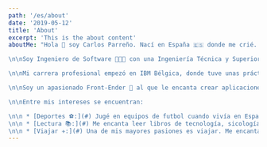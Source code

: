 ```yaml
---
path: '/es/about'
date: '2019-05-12'
title: 'About'
excerpt: 'This is the about content'
aboutMe: "Hola 👋 soy Carlos Parreño. Nací en España 🇪🇸 donde me crié. Desde los 25 años he vivido en Noruega 🇳🇴 , Bélgica 🇧🇪 y actualmente en Irlanda 🇮🇪.

\n\nSoy Ingeniero de Software 👨🏻‍💻 con una Ingeniería Técnica y Superior en Informatica que adquirí en la Universidad de Huelva (España) y la Universidad de Stavanger (Noruega).

\n\nMi carrera profesional empezó en IBM Bélgica, donde tuve unas prácticas de un año. Las cosas fueron bien y acabé en IBM Irlanda, donde está el Campus Tecnológico de Europa 🏰.

\n\nSoy un apasionado Front-Ender 🤟 al que le encanta crear aplicaciones web modernas y rápidas, soy ambicioso en cuanto al aprendizaje, siempre dispuesto a mantenerme al día con los últimos avances. Disfruto trabajando con amantes de la tecnología de los que aprendo mucho y con los que comparto mis conocimientos.

\n\nEntre mis intereses se encuentran:

\n\n * [Deportes ⚽:](#) Jugé en equipos de futbol cuando vivía en España y ahora juego por diversión. También practico Yoga y natación.
\n\n * [Lectura 📚:](#) Me encanta leer libros de tecnología, sicología, negocios, liderazgo, bienestar y crecimiento personal.
\n\n * [Viajar ✈️:](#) Una de mis mayores pasiones es viajar. Me encanta la naturaleza ⛰ y la aventura 🤠. He estado en 6 continentes y con suerte iré a la Antártica pronto y cumpliré mi sueño de estar en los 7 continentes."
---
```

